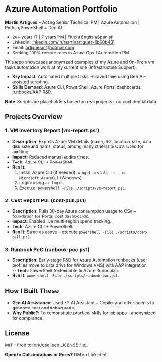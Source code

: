 # Azure Automation Portfolio

**Martin Artigues** – Acting Senior Technical PM | Azure Automation | Python/PowerShell + Gen AI  
- 20+ years IT | 7 years PM | Fluent English/Spanish  
- LinkedIn: [linkedin.com/in/martinartigues-6b60b431](https://linkedin.com/in/martinartigues-6b60b431)  
- Email: artiguesm@hotmail.com  
- Seeking 100% remote roles in Azure Ops / Automation PM  

This repo showcases anonymized examples of my Azure and On-Prem vm  tasks automation work at my current role (Infrastructure Support).  
- **Key Impact**: Automated multiple tasks → saved time using Gen AI-assisted scripting.  
- **Skills Demoed**: Azure CLI, PowerShell, Azure Portal dashboards, runbooks/AAP R&D.  

**Note**: Scripts are placeholders based on real projects – no confidential data. 

## Projects Overview

### 1. VM Inventory Report (vm-report.ps1)
- **Description**: Exports Azure VM details (name, RG, location, size, data disk size and name, status, among many others) to CSV. Used for auditing.  
- **Impact**: Reduced manual audits times.
- **Tech**: Azure CLI + PowerShell.  
- **Run It**:  
  1. Install Azure CLI (if needed): `winget install -e --id Microsoft.AzureCLI` (Windows).  
  2. Login: using `az login`.  
  3. Execute: `powershell -File ./scripts/vm-report.ps1`.  

### 2. Cost Report Pull (cost-pull.ps1)
- **Description**: Pulls 30-day Azure consumption usage to CSV – foundation for Portal cost dashboards.  
- **Impact**: Enabled live multi-region spend tracking.
- **Tech**: Azure CLI + PowerShell.  
- **Run It**: Same as above – execute `powershell -File ./scripts/cost-pull.ps1`.  

### 3. Runbook PoC (runbook-poc.ps1)
- **Description**: Early-stage R&D for Azure Automation runbooks (user profiles move to data drive for Windows VMS) with AAP integration.  
-- **Tech**: PowerShell (extendable to Azure Runbooks). 
- **Run It**: `powershell -File ./scripts/runbook-poc.ps1`.

## How I Built These
- **Gen AI Assistance**: Used EY AI Assistant + Copilot and other agents to generate, test and debug code.
- **Why Public?**: To demonstrate practical skills for job apps – anonymized for compliance.  

## License
MIT – Free to fork/use (see LICENSE file).

**Open to Collaborations or Roles?** DM on LinkedIn!
